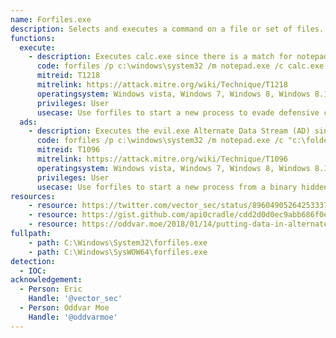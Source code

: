 ```yaml
---
name: Forfiles.exe
description: Selects and executes a command on a file or set of files. This command is useful for batch processing.
functions:
  execute:
    - description: Executes calc.exe since there is a match for notepad.exe in the c:\windows\System32 folder.
      code: forfiles /p c:\windows\system32 /m notepad.exe /c calc.exe
      mitreid: T1218
      mitrelink: https://attack.mitre.org/wiki/Technique/T1218
      operatingsystem: Windows vista, Windows 7, Windows 8, Windows 8.1, Windows 10
      privileges: User
      usecase: Use forfiles to start a new process to evade defensive counter measures
  ads:
    - description: Executes the evil.exe Alternate Data Stream (AD) since there is a match for notepad.exe in the c:\windows\system32 folder.
      code: forfiles /p c:\windows\system32 /m notepad.exe /c "c:\folder\normal.dll:evil.exe"
      mitreid: T1096
      mitrelink: https://attack.mitre.org/wiki/Technique/T1096
      operatingsystem: Windows vista, Windows 7, Windows 8, Windows 8.1, Windows 10
      privileges: User
      usecase: Use forfiles to start a new process from a binary hidden in an alternate data stream
resources:
    - resource: https://twitter.com/vector_sec/status/896049052642533376
    - resource: https://gist.github.com/api0cradle/cdd2d0d0ec9abb686f0e89306e277b8f
    - resource: https://oddvar.moe/2018/01/14/putting-data-in-alternate-data-streams-and-how-to-execute-it/
fullpath:
    - path: C:\Windows\System32\forfiles.exe
    - path: C:\Windows\SysWOW64\forfiles.exe
detection:
  - IOC: 
acknowledgement:
  - Person: Eric
    Handle: '@vector_sec'
  - Person: Oddvar Moe
    Handle: '@oddvarmoe'
---
```

